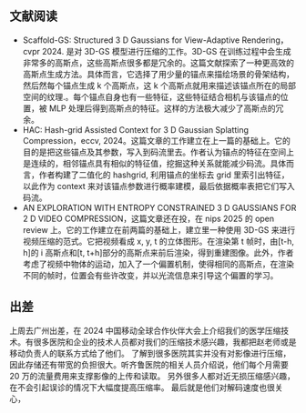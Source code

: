 ## 文献阅读
- Scaffold-GS: Structured 3 D Gaussians for View-Adaptive Rendering，cvpr 2024. 是对 3D-GS 模型进行压缩的工作。3D-GS 在训练过程中会生成非常多的高斯点，这些高斯点很多都是冗余的。这篇文献探索了一种更高效的高斯点生成方法。具体而言，它选择了用少量的锚点来描绘场景的骨架结构，然后然每个锚点生成 k 个高斯点，这 k 个高斯点就用来描述该锚点所在的局部空间的纹理.。每个锚点自身也有一些特征，这些特征结合相机与该锚点的位置，被 MLP 处理后得到高斯点的特征。这样的方法极大减少了高斯点的冗余。
- HAC: Hash-grid Assisted Context for 3 D  Gaussian Splatting Compression，eccv, 2024。这篇文章的工作建立在上一篇的基础上。它的目的是把这些锚点及其参数，写入到码流里去。作者认为锚点的特征在空间上是连续的，相邻锚点具有相似的特征值，挖掘这种关系就能减少码流。具体而言，作者构建了二值化的 hashgrid, 利用锚点的坐标去 grid 里索引出特征，以此作为 context 来对该锚点参数进行概率建模，最后依据概率表把它们写入码流。
- AN EXPLORATION WITH ENTROPY CONSTRAINED 3 D  GAUSSIANS FOR 2 D VIDEO COMPRESSION，这篇文章还在投，在 nips 2025 的 open review 上。它的工作建立在前两篇的基础上，建立里一种使用 3D-GS 来进行视频压缩的范式。它把视频看成 x, y, t 的立体图形。在渲染第 t 帧时，由\[t-h, h\]的 i 高斯点和\[t, t+h]部分的高斯点来前后渲染，得到重建图像。此外，作者考虑了视频中物体的运动，加入了一个偏置机制，使得相同的高斯点，在渲染不同的帧时，位置会有些许改变，并以光流信息来引导这个偏置的学习。

## 出差
上周去广州出差，在 2024 中国移动全球合作伙伴大会上介绍我们的医学压缩技术。有很多医院和企业的技术人员都对我们的压缩技术感兴趣，我都把赵老师或是移动负责人的联系方式给了他们。
了解到很多医院其实并没有对影像进行压缩，因此存储还有带宽的负担很大。听齐鲁医院的相关人员介绍说，他们每个月需要 20 万的流量费用来支撑影像的上传和读取。
另外很多人都对近无损压缩感兴趣，在不会引起误诊的情况下大幅度提高压缩率。
最后就是他们对解码速度也很关心，